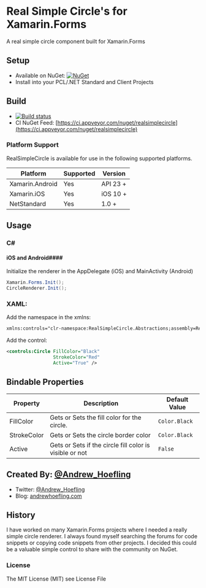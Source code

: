 # Real Simple Circle's for Xamarin.Forms
A real simple circle component built for Xamarin.Forms

## Setup

* Available on NuGet: [![NuGet](https://img.shields.io/nuget/v/RealSimpleCircle.svg?label=NuGet)](https://www.nuget.org/packages/RealSimpleCircle)
* Install into your PCL/.NET Standard and Client Projects

## Build

* [![Build status](https://ci.appveyor.com/api/projects/status/d0frm6gffguiclpy?svg=true)](https://ci.appveyor.com/project/ahoefling/realsimplecircle)
* CI NuGet Feed: [https://ci.appveyor.com/nuget/realsimplecircle](https://ci.appveyor.com/nuget/realsimplecircle)
    
### Platform Support
RealSimpleCircle is available for use in the following supported platforms.

| Platform         | Supported | Version     |
|------------------|-----------|-------------|
| Xamarin.Android  | Yes       | API 23 +    |
| Xamarin.iOS      | Yes       | iOS 10 +    |
| NetStandard	   | Yes       | 1.0 +		 |


## Usage ##

### C# ###
#### iOS and Android####
Initialize the renderer in the AppDelegate (iOS) and MainActivity (Android)

```c#
Xamarin.Forms.Init();
CircleRenderer.Init();
```

### XAML: ###
Add the namespace in the xmlns:

```xml
xmlns:controls="clr-namespace:RealSimpleCircle.Abstractions;assembly=RealSimpleCircle.Abstractions"
```

Add the control:

```xml
<controls:Circle FillColor="Black"
                 StrokeColor="Red"
                 Active="True" />
```

## Bindable Properties

| Property    | Description                                                        | Default Value              |
|-------------|--------------------------------------------------------------------|----------------------------|
| FillColor   | Gets or Sets the fill color for the circle.                        | `Color.Black`              |
| StrokeColor | Gets or Sets the circle border color                               | `Color.Black`              |
| Active      | Gets or Sets if the circle fill color is visible or not            | `False`                    |

## Created By: [@Andrew_Hoefling](https://twitter.com/andrew_hoefling)

* Twitter: [@Andrew_Hoefling](https://twitter.com/andrew_hoefling)
* Blog: [andrewhoefling.com](http://www.andrewhoefling.com)

## History
I have worked on many Xamarin.Forms projects where I needed a really simple circle renderer. I always found myself searching the forums 
for code snippets or copying code snippets from other projects. I decided this could be a valuable simple control to share with the community
on NuGet.

### License

The MIT License (MIT) see License File